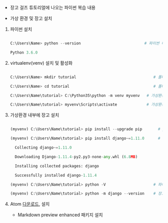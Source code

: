 - 장고 걸즈 튜토리얼에 나오는 파이썬 복습 내용

- 가상 환경 및 장고 설치



1. 파이썬 설치

    ```python {.line-numbers}

    C:\Users\Name> python --version                            # 파이썬 버전 확인

    Python 3.6.0

    ```

2. virtualenv(venv) 설치 및 활성화

    ```python {.line-numbers}

    C:\Users\Name> mkdir tutorial                                  # 폴더 생성

    C:\Users\Name> cd tutorial                                     # 폴더 진입

    C:\Users\Name\tutorial> C:\Python35\python -m venv myvenv   # 가상환경 생성

    C:\Users\Name\tutorial> myvenv\Scripts\activate             # 가상환경 기동

    ```

3. 가상환경 내부에 장고 설치

    ```python {.line-numbers}

    (myvenv) C:\Users\Name\tutorial> pip install --upgrade pip       # pip 최신 버  갱신

    (myvenv) C:\Users\Name\tutorial> pip install django~=1.11.0      # 장고 설치

      Collecting django~=1.11.0

      Downloading Django-1.11.4-py2.py3-none-any.whl (6.8MB)

      Installing collected packages: django

      Successfully installed django-1.11.4

    (myvenv) C:\Users\Name\tutorial> python -V                     # 파이썬 버전   .6.0 확인

    (myvenv) C:\Users\Name\tutorial> python -m django --version    # 장고 버전  .11.4 확인

    ```

4. Atom [다운로드](https://atom.io/), 설치

    - Markdown preview enhanced 패키지 설치
